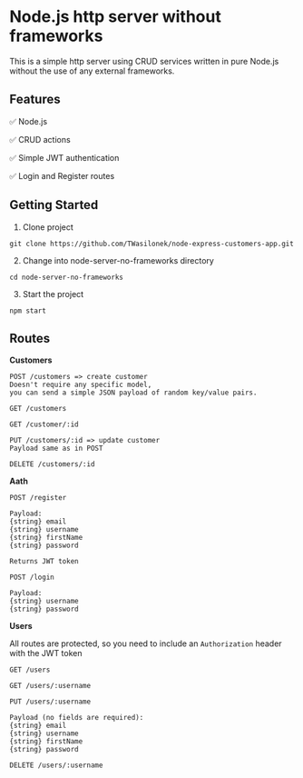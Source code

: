 # Node.js http server without frameworks
This is a simple http server using CRUD services written in pure Node.js without the use of any external frameworks.


## Features   
✅ Node.js

✅ CRUD actions

✅ Simple JWT authentication

✅ Login and Register routes



## Getting Started   
1. Clone project   

```
git clone https://github.com/TWasilonek/node-express-customers-app.git
```

2. Change into node-server-no-frameworks directory   

```
cd node-server-no-frameworks
```

3. Start the project

```
npm start
```


## Routes

**Customers**
```
POST /customers => create customer
Doesn't require any specific model, 
you can send a simple JSON payload of random key/value pairs.
```
```
GET /customers
```
```
GET /customer/:id
```
```
PUT /customers/:id => update customer
Payload same as in POST
```
```
DELETE /customers/:id
```

**Aath**
```
POST /register

Payload:
{string} email 
{string} username
{string} firstName
{string} password

Returns JWT token
```

```
POST /login

Payload:
{string} username 
{string} password
```

**Users**

All routes are protected, so you need to include an `Authorization` header with the JWT token

```
GET /users
```
```
GET /users/:username
```
```
PUT /users/:username

Payload (no fields are required):
{string} email 
{string} username
{string} firstName
{string} password
```
```
DELETE /users/:username
```



